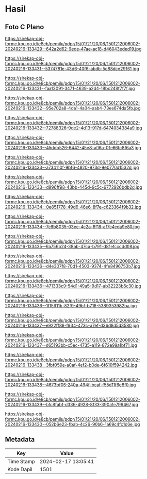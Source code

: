 # Hasil

## Foto C Plano

https://sirekap-obj-formc.kpu.go.id/e8cb/pemilu/pdpr/15/01/21/20/06/1501212006002-20240216-133429--642a2d62-9ede-47ae-ac18-d46043eded19.jpg

https://sirekap-obj-formc.kpu.go.id/e8cb/pemilu/pdpr/15/01/21/20/06/1501212006002-20240216-133431--5374781e-43d6-40f6-abdb-5c88dce29161.jpg

https://sirekap-obj-formc.kpu.go.id/e8cb/pemilu/pdpr/15/01/21/20/06/1501212006002-20240216-133431--faa13091-3471-4639-a2d4-18bc248f7f7f.jpg

https://sirekap-obj-formc.kpu.go.id/e8cb/pemilu/pdpr/15/01/21/20/06/1501212006002-20240216-133432--95e702a8-4da1-4a04-aab4-73ee674da5fb.jpg

https://sirekap-obj-formc.kpu.go.id/e8cb/pemilu/pdpr/15/01/21/20/06/1501212006002-20240216-133432--72788326-9de2-4d13-917d-6474034384a9.jpg

https://sirekap-obj-formc.kpu.go.id/e8cb/pemilu/pdpr/15/01/21/20/06/1501212006002-20240216-133433--45ddb526-6442-45e8-a06a-01e66fc8f6a3.jpg

https://sirekap-obj-formc.kpu.go.id/e8cb/pemilu/pdpr/15/01/21/20/06/1501212006002-20240216-133433--a734110f-9bf6-4820-973d-9e0770d1532d.jpg

https://sirekap-obj-formc.kpu.go.id/e8cb/pemilu/pdpr/15/01/21/20/06/1501212006002-20240216-133433--d996ff98-43bb-445d-9c5c-9772926bdb2d.jpg

https://sirekap-obj-formc.kpu.go.id/e8cb/pemilu/pdpr/15/01/21/20/06/1501212006002-20240216-133434--0e851778-49d6-46e6-8f7e-c623364f9b32.jpg

https://sirekap-obj-formc.kpu.go.id/e8cb/pemilu/pdpr/15/01/21/20/06/1501212006002-20240216-133434--7e8b8035-03ee-4c2a-8f18-af7c4eda9e80.jpg

https://sirekap-obj-formc.kpu.go.id/e8cb/pemilu/pdpr/15/01/21/20/06/1501212006002-20240216-133435--6a756b24-38ab-47ca-b791-d81efcccdd08.jpg

https://sirekap-obj-formc.kpu.go.id/e8cb/pemilu/pdpr/15/01/21/20/06/1501212006002-20240216-133436--d4e307f8-70d1-4503-9374-4fe8496753b7.jpg

https://sirekap-obj-formc.kpu.go.id/e8cb/pemilu/pdpr/15/01/21/20/06/1501212006002-20240216-133436--471333c9-54d1-49a5-9d17-ab32223b5c30.jpg

https://sirekap-obj-formc.kpu.go.id/e8cb/pemilu/pdpr/15/01/21/20/06/1501212006002-20240216-133436--1f15611b-82f9-49bf-b718-5389353982ba.jpg

https://sirekap-obj-formc.kpu.go.id/e8cb/pemilu/pdpr/15/01/21/20/06/1501212006002-20240216-133437--e922ff89-f934-473c-a7ef-d36d8d5d3580.jpg

https://sirekap-obj-formc.kpu.go.id/e8cb/pemilu/pdpr/15/01/21/20/06/1501212006002-20240216-133437--d65193bb-c5ec-4735-a119-872e99a1bf71.jpg

https://sirekap-obj-formc.kpu.go.id/e8cb/pemilu/pdpr/15/01/21/20/06/1501212006002-20240216-133438--3fbf059e-a0af-4ef2-b0de-6f610f594242.jpg

https://sirekap-obj-formc.kpu.go.id/e8cb/pemilu/pdpr/15/01/21/20/06/1501212006002-20240216-133438--4673bf06-240a-494f-bcaf-f55d11f6e8f0.jpg

https://sirekap-obj-formc.kpu.go.id/e8cb/pemilu/pdpr/15/01/21/20/06/1501212006002-20240216-133439--bfc8fabf-d336-4928-8f33-390a1e796467.jpg

https://sirekap-obj-formc.kpu.go.id/e8cb/pemilu/pdpr/15/01/21/20/06/1501212006002-20240216-133430--052b6e23-fbab-4c26-90b6-1a69c4fc1d6e.jpg


## Metadata

| Key        | Value               |
| ---------- | ------------------- |
| Time Stamp | 2024-02-17 13:05:41 |
| Kode Dapil | 1501                |



